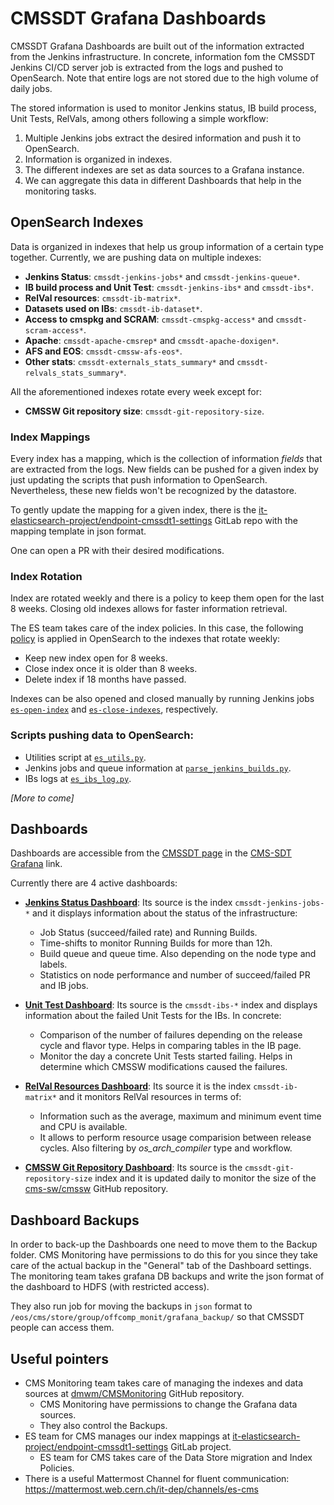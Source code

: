 # CMSSDT Grafana Dashboards

CMSSDT Grafana Dashboards are built out of the information extracted from the Jenkins infrastructure. In concrete, information fom the CMSSDT Jenkins CI/CD server job is extracted from the logs and pushed to OpenSearch.
Note that entire logs are not stored due to the high volume of daily jobs.

The stored information is used to monitor Jenkins status, IB build process, Unit Tests, RelVals, among others following a simple workflow:
1. Multiple Jenkins jobs extract the desired information and push it to OpenSearch.  
2. Information is organized in indexes.  
3. The different indexes are set as data sources to a Grafana instance.  
4. We can aggregate this data in different Dashboards that help in the monitoring tasks.

## OpenSearch Indexes
Data is organized in indexes that help us group information of a certain type together. Currently, we are pushing data on multiple indexes:

* **Jenkins Status**: `cmssdt-jenkins-jobs*` and `cmssdt-jenkins-queue*`.  
* **IB build process and Unit Test**: `cmssdt-jenkins-ibs*` and `cmssdt-ibs*`.  
* **RelVal resources**: `cmssdt-ib-matrix*`.  
* **Datasets used on IBs**: `cmssdt-ib-dataset*`.  
* **Access to cmspkg and SCRAM**: `cmssdt-cmspkg-access*` and `cmssdt-scram-access*`. 
* **Apache**: `cmssdt-apache-cmsrep*` and `cmssdt-apache-doxigen*`.  
* **AFS and EOS**: `cmssdt-cmssw-afs-eos*`.  
* **Other stats**: `cmssdt-externals_stats_summary*` and `cmssdt-relvals_stats_summary*`.

All the aforementioned indexes rotate every week except for:
* **CMSSW Git repository size**: `cmssdt-git-repository-size`.  


### Index Mappings

Every index has a mapping, which is the collection of information *fields* that are extracted from the logs. New fields can be pushed for a given index by just updating the scripts that push information to OpenSearch. Nevertheless, these new fields won't be recognized by the datastore.

To gently update the mapping for a given index, there is the [it-elasticsearch-project/endpoint-cmssdt1-settings](https://gitlab.cern.ch/it-elasticsearch-project/endpoint-cmssdt1-settings/-/tree/main/templates) GitLab repo with the mapping template in json format.

One can open a PR with their desired modifications.

### Index Rotation
Index are rotated weekly and there is a policy to keep them open for the last 8 weeks.
Closing old indexes allows for faster information retrieval.

The ES team takes care of the index policies. In this case, the following [policy](https://os-cmssdt.cern.ch/dashboards/app/opensearch_index_management_dashboards#/policy-details?id=delete_old_indices) is applied in OpenSearch to the indexes that rotate weekly:
-   Keep new index open for 8 weeks.
-   Close index once it is older than 8 weeks.
-   Delete index if 18 months have passed.

Indexes can be also opened and closed manually by running Jenkins jobs [`es-open-index`](https://cmssdt.cern.ch/jenkins/job/es-open-indexes/) and [`es-close-indexes`](https://cmssdt.cern.ch/jenkins/view/All/job/es-close-indexes/), respectively.



### Scripts pushing data to OpenSearch:
* Utilities script at [`es_utils.py`](https://github.com/cms-sw/cms-bot/blob/master/es_utils.py).
* Jenkins jobs and queue information at [`parse_jenkins_builds.py`](https://github.com/cms-sw/cms-bot/blob/master/parse_jenkins_builds.py).
* IBs logs at [`es_ibs_log.py`](https://github.com/cms-sw/cms-bot/blob/master/es_ibs_log.py).

*[More to come]*


## Dashboards

Dashboards are accessible from the [CMSSDT page](https://cmssdt.cern.ch/SDT/) in the [CMS-SDT Grafana](https://monit-grafana.cern.ch/d/TQX7baSZz/cmssdt-dashboard?orgId=11) link.

Currently there are 4 active dashboards:

* [**Jenkins Status Dashboard**](https://monit-grafana.cern.ch/d/83t0M504k/cmssdt-jenkins?orgId=11): Its source is the index `cmssdt-jenkins-jobs-*` and it displays information about the status of the infrastructure:
	* Job Status (succeed/failed rate) and Running Builds.
	* Time-shifts to monitor Running Builds for more than 12h.
	* Build queue and queue time. Also depending on the node type and labels.
	* Statistics on node performance and number of succeed/failed PR and IB jobs.

* [**Unit Test Dashboard**](https://monit-grafana.cern.ch/d/YxhKk0JVk/cmssdt-unit-tests?orgId=11&var-ReleaseQueue=CMSSW_13_1&var-IbFlavor=DEFAULT&var-IbFlavor=ROOT628_X&var-Architecture=el8_amd64_gcc11&var-TestName=PrimaryVertex): Its source is the `cmssdt-ibs-*` index and displays information about the failed Unit Tests for the IBs. In concrete:
	* Comparison of the number of failures depending on the release cycle and flavor type. Helps in comparing tables in the IB page.
	*	Monitor the day a concrete Unit Tests started failing. Helps in determine which CMSSW modifications caused the failures.

* [**RelVal Resources Dashboard**](https://monit-grafana.cern.ch/d/bB9CsmHWz/cmssdt-ibmatrix?orgId=11): Its source it is the index `cmssdt-ib-matrix*` and it monitors RelVal resources in terms of:
	* Information such as the average, maximum and minimum event time and CPU is available.
	* It allows to perform resource usage comparision between release cycles. Also filtering by *os\_arch\_compiler* type and workflow.

* [**CMSSW Git Repository Dashboard**](https://monit-grafana.cern.ch/d/srDrmWPWk/cmssdt-cmssw-repository-size?orgId=11): Its source is the `cmssdt-git-repository-size` index and it is updated daily to monitor the size of the [cms-sw/cmssw](https://github.com/cms-sw/cmssw) GitHub repository.

## Dashboard Backups
In order to back-up the Dashboards one need to move them to the Backup folder. CMS Monitoring have permissions to do this for you since they take care of the actual backup in the "General" tab of the Dashboard settings. The monitoring team takes grafana DB backups and write the json format of the dashboard to HDFS (with restricted access).

They also run job for moving the backups in `json` format to `/eos/cms/store/group/offcomp_monit/grafana_backup/` so that CMSSDT people can access them.

## Useful pointers

* CMS Monitoring team takes care of managing the indexes and data sources at [dmwm/CMSMonitoring](https://github.com/dmwm/CMSMonitoring/blob/master/static/datasources.json) GitHub repository.
	*  CMS Monitoring have permissions to change the Grafana data sources.
	* They also control the Backups.
* ES team for CMS manages our index mappings at [it-elasticsearch-project/endpoint-cmssdt1-settings](https://gitlab.cern.ch/it-elasticsearch-project/endpoint-cmssdt1-settings/-/tree/main/templates) GitLab project.
	*	ES team for CMS takes care of the Data Store migration and Index Policies.
*	There is a useful Mattermost Channel for fluent communication: https://mattermost.web.cern.ch/it-dep/channels/es-cms
